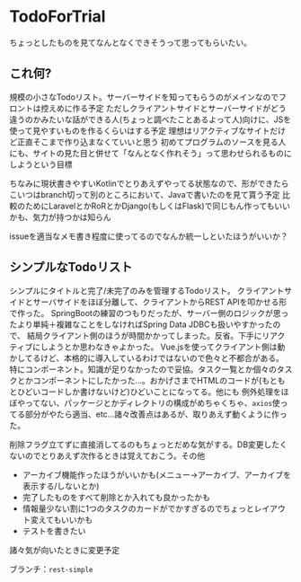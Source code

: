# TodoForTrial
ちょっとしたものを見てなんとなくできそうって思ってもらいたい。

## これ何?

規模の小さなTodoリスト。サーバーサイドを知ってもらうのがメインなのでフロントは控えめに作る予定
ただしクライアントサイドとサーバーサイドがどう違うのかみたいな話ができる人(ちょっと調べたことあるよって人)向けに、JSを使って見やすいものを作るくらいはする予定
理想はリアクティブなサイトだけど正直そこまで作り込まなくていいと思う
初めてプログラムのソースを見る人にも、サイトの見た目と併せて「なんとなく作れそう」って思わせられるものにしようという目標

ちなみに現状書きやすいKotlinでとりあえずやってる状態なので、形ができたらこいつはbranch切って別のところにおいて、Javaで書いたのを見て貰う予定
比較のためにLaravelとかRoRとかDjango(もしくはFlask)で同じもん作ってもいいかも、気力が持つかは知らん

issueを適当なメモ書き程度に使ってるのでなんか統一しといたほうがいいか？

## シンプルなTodoリスト

シンプルにタイトルと完了/未完了のみを管理するTodoリスト。
クライアントサイドとサーバサイドをほぼ分離して、クライアントからREST APIを叩かせる形で作った。
SpringBootの練習のつもりだったが、サーバー側のロジックが思ったより単純＋複雑なことをしなければSpring Data JDBCも扱いやすかったので、
結局クライアント側のほうが時間かかってしまった。反省。下手にリアクティブにしようとか思わなきゃよかった。
Vue.jsを使ってクライアント側は動かしてるけど、本格的に導入しているわけではないので色々と不都合がある。
特にコンポーネント。知識が足りなかったので妥協。タスク一覧とか個々のタスクとかコンポーネントにしたかった…。おかげさまでHTMLのコードが(もともとひどいコードしか書けないけど)ひどいことになってる。他にも
例外処理をほぼやってない、パッケージとかディレクトリの構成がめちゃくちゃ、`axios`使ってる部分がやたら適当、etc...諸々改善点はあるが、取りあえず動くように作った。

削除フラグ立てずに直接消してるのもちょっとだめな気がする。DB変更したくないのでとりあえず次作るときは覚えておこう。その他

- アーカイブ機能作ったほうがいいかも(メニュー→アーカイブ、アーカイブを表示する/しないとか)
- 完了したものをすべて削除とか入れても良かったかも
- 情報量少ない割に1つのタスクのカードがでかすぎるのでちょっとレイアウト変えてもいいかも
- テストを書きたい

諸々気が向いたときに変更予定

ブランチ：`rest-simple`
